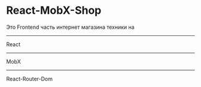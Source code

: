 # React-MobX-Shop
Это Frontend часть интернет магазина техники на 
<hr />
React
<hr />
MobX
<hr />

React-Router-Dom
